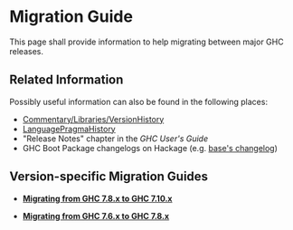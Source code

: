 # Migration Guide


This page shall provide information to help migrating between major GHC releases.

## Related Information


Possibly useful information can also be found in the following places:

- [Commentary/Libraries/VersionHistory](commentary/libraries/version-history)
- [LanguagePragmaHistory](language-pragma-history)
- "Release Notes" chapter in the *GHC User's Guide*
- GHC Boot Package changelogs on Hackage (e.g. [ base's changelog](http://hackage.haskell.org/package/base/changelog))

## Version-specific Migration Guides

- **[Migrating from GHC 7.8.x to GHC 7.10.x](migration/7.10)**

- **[Migrating from GHC 7.6.x to GHC 7.8.x](migration/7.8)**
